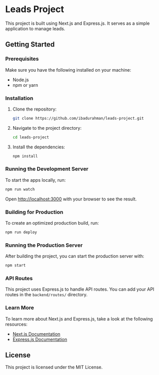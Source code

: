 # Leads Project

This project is built using Next.js and Express.js. It serves as a simple application to manage leads.

## Getting Started

### Prerequisites

Make sure you have the following installed on your machine:

- Node.js
- npm or yarn

### Installation

1. Clone the repository:

    ```bash
    git clone https://github.com/ibadurahman/leads-project.git
    ```

2. Navigate to the project directory:

    ```bash
    cd leads-project
    ```

3. Install the dependencies:

    ```bash
    npm install
    ```

### Running the Development Server

To start the apps locally, run:

```bash
npm run watch
```

Open [http://localhost:3000](http://localhost:3000) with your browser to see the result.

### Building for Production

To create an optimized production build, run:

```bash
npm run deploy
```

### Running the Production Server

After building the project, you can start the production server with:

```bash
npm start
```

### API Routes

This project uses Express.js to handle API routes. You can add your API routes in the `backend/routes/` directory.

### Learn More

To learn more about Next.js and Express.js, take a look at the following resources:

- [Next.js Documentation](https://nextjs.org/docs)
- [Express.js Documentation](https://expressjs.com/)

## License

This project is licensed under the MIT License.
